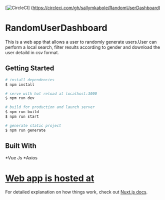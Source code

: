 [![CircleCI](https://circleci.com/gh/sallymkabole/RandomUserDashboard.svg?style=svg&circle-token=<400dc42f3716c289f9c16cba952ab2d207d70c36>)]
(https://circleci.com/gh/sallymkabole/RandomUserDashboard)

# RandomUserDashboard

This is a web app that allows a user to randomly generate users.User can perform a local search, filter results according to gender and download the user detaild in csv format.




## Getting Started

```bash
# install dependencies
$ npm install

# serve with hot reload at localhost:3000
$ npm run dev

# build for production and launch server
$ npm run build
$ npm run start

# generate static project
$ npm run generate
```
## Built With
*Vue Js
*Axios

# [Web app is hosted at](https://rand-user-dashboard.herokuapp.com/)
For detailed explanation on how things work, check out [Nuxt.js docs](https://nuxtjs.org).
